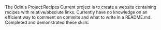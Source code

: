 The Odin's Project:Recipes
Current project is to create a website containing recipes with relative/absolute links.
Currently have no knowledge on an efficient way to comment on commits and what to write in a README.md.
Completed and demonstrated these skills: